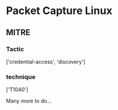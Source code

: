 # Packet Capture Linux

## MITRE

### Tactic
['credential-access', 'discovery']

### technique
['T1040']

Many more to do...
